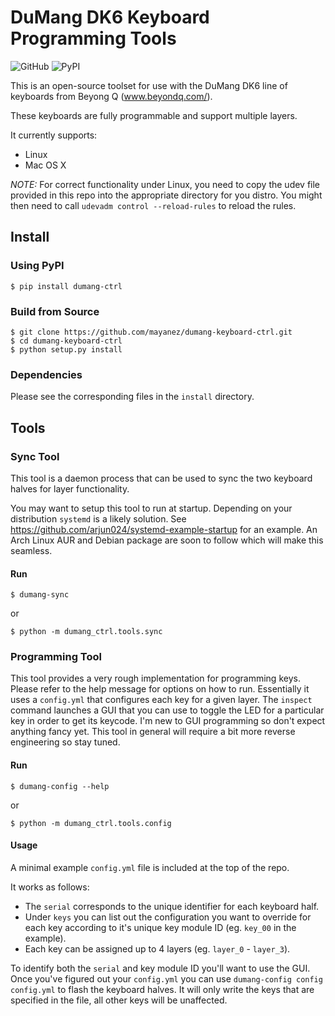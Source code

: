 # DuMang DK6 Keyboard Programming Tools
![GitHub](https://img.shields.io/github/license/mayanez/dumang-keyboard-ctrl)
![PyPI](https://img.shields.io/pypi/v/dumang-ctrl)

This is an open-source toolset for use with the DuMang DK6 line of keyboards from Beyong Q (www.beyondq.com/).

These keyboards are fully programmable and support multiple layers.

It currently supports:

* Linux
* Mac OS X

*NOTE:* For correct functionality under Linux, you need to copy the udev file provided in this repo into the appropriate directory for you distro. You might then need to call `udevadm control --reload-rules` to reload the rules.

## Install

### Using PyPI

    $ pip install dumang-ctrl
    
### Build from Source

    $ git clone https://github.com/mayanez/dumang-keyboard-ctrl.git
    $ cd dumang-keyboard-ctrl
    $ python setup.py install

### Dependencies

Please see the corresponding files in the `install` directory.

## Tools

### Sync Tool

This tool is a daemon process that can be used to sync the two keyboard halves for layer functionality. 

You may want to setup this tool to run at startup. Depending on your distribution `systemd` is a likely solution. See https://github.com/arjun024/systemd-example-startup for an example. An Arch Linux AUR and Debian package are soon to follow which will make this seamless.

#### Run

    $ dumang-sync
     
or 

    $ python -m dumang_ctrl.tools.sync

### Programming Tool

This tool provides a very rough implementation for programming keys. Please refer to the help message for options on how to run. Essentially it uses a `config.yml` that configures each key for a given layer.
The `inspect` command launches a GUI that you can use to toggle the LED for a particular key in order to get its keycode. I'm new to GUI programming so don't expect anything fancy yet. This tool in general will require a bit more reverse engineering so stay tuned.

#### Run

    $ dumang-config --help

or 

    $ python -m dumang_ctrl.tools.config

#### Usage
A minimal example `config.yml` file is included at the top of the repo.

It works as follows:
 - The `serial` corresponds to the unique identifier for each keyboard half.
 - Under `keys` you can list out the configuration you want to override for each key according to it's unique key module ID (eg. `key_00` in the example).
 - Each key can be assigned up to 4 layers (eg. `layer_0` - `layer_3`).

To identify both the `serial` and key module ID you'll want to use the GUI. Once you've figured out your `config.yml` you can use `dumang-config config config.yml` to flash the keyboard halves. It will only write the keys that are specified in the file, all other keys will be unaffected. 
